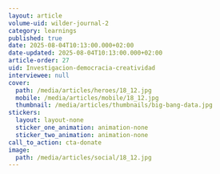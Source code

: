 ```yaml
---
layout: article
volume-uid: wilder-journal-2
category: learnings
published: true
date: 2025-08-04T10:13:00.000+02:00
date-updated: 2025-08-04T10:13:00.000+02:00
article-order: 27
uid: Investigacion-democracia-creatividad
interviewee: null
cover:
  path: /media/articles/heroes/18_12.jpg
  mobile: /media/articles/mobile/18_12.jpg
  thumbnail: /media/articles/thumbnails/big-bang-data.jpg
stickers:
  layout: layout-none
  sticker_one_animation: animation-none
  sticker_two_animation: animation-none
call_to_action: cta-donate
image:
  path: /media/articles/social/18_12.jpg
---
```

